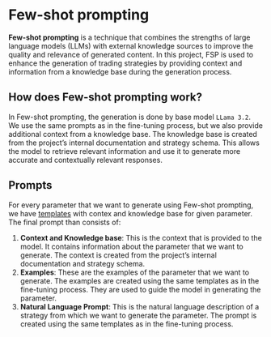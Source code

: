 # Few-shot prompting

**Few-shot prompting** is a technique that combines the strengths of large language models (LLMs) with external knowledge sources to improve the quality and relevance of generated content. In this project, FSP is used to enhance the generation of trading strategies by providing context and information from a knowledge base during the generation process.

## How does Few-shot prompting work?

In Few-shot prompting, the generation is done by base model `LLama 3.2`. We use the same prompts as in the fine-tuning process, but we also provide additional context from a knowledge base. The knowledge base is created from the project’s internal documentation and strategy schema. This allows the model to retrieve relevant information and use it to generate more accurate and contextually relevant responses.

## Prompts

For every parameter that we want to generate using Few-shot prompting, we have [templates](https://github.com/DrDanicka/trading_strategy_tester/tree/main/trading_strategy_tester/llm_communication/rag/prompts) with contex and knowledge base for given parameter. The final prompt than consists of:

1. **Context and Knowledge base**: This is the context that is provided to the model. It contains information about the parameter that we want to generate. The context is created from the project’s internal documentation and strategy schema.
2. **Examples**: These are the examples of the parameter that we want to generate. The examples are created using the same templates as in the fine-tuning process. They are used to guide the model in generating the parameter.
3. **Natural Language Prompt**: This is the natural language description of a strategy from which we want to generate the parameter. The prompt is created using the same templates as in the fine-tuning process.
